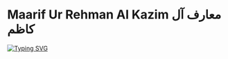 # Maarif Ur Rehman Al Kazim معارف آل كاظم

[![Typing SVG](https://readme-typing-svg.herokuapp.com?font=Fira+Code&pause=1000&color=0CF7E5&width=435&lines=I'm+a+Front-End+Developer;Building+HeadStartupPK+%26+FahimGroup)](https://git.io/typing-svg)
